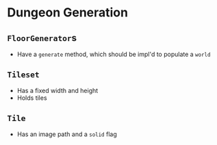 # Dungeon Generation

## `FloorGenerator`s
* Have a `generate` method, which should be impl'd to populate a `world`

## `Tileset`
* Has a fixed width and height
* Holds tiles

## `Tile`
* Has an image path and a `solid` flag
